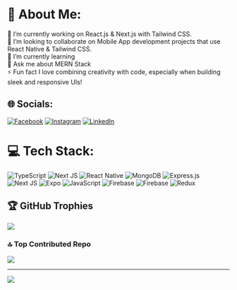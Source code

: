 # 💫 About Me:
🔭 I’m currently working on React.js & Next.js with Tailwind CSS.<br>👯 I’m looking to collaborate on Mobile App development projects that use React Native & Tailwind CSS.<br>🌱 I’m currently learning<br>💬 Ask me about MERN Stack<br>⚡ Fun fact  I love combining creativity with code, especially when building sleek and responsive UIs!


## 🌐 Socials:
[![Facebook](https://img.shields.io/badge/Facebook-%231877F2.svg?logo=Facebook&logoColor=white)](https://facebook.com/https://www.facebook.com/faizan.pardesi.3304/) [![Instagram](https://img.shields.io/badge/Instagram-%23E4405F.svg?logo=Instagram&logoColor=white)](https://instagram.com/https://www.instagram.com/faizanannsari?igsh=MTR3czF1bGdqMzls) [![LinkedIn](https://img.shields.io/badge/LinkedIn-%230077B5.svg?logo=linkedin&logoColor=white)](https://linkedin.com/in/www.linkedin.com/in/faizanansari07) 

# 💻 Tech Stack:
![TypeScript](https://img.shields.io/badge/typescript-%23007ACC.svg?style=for-the-badge&logo=typescript&logoColor=white) ![Next JS](https://img.shields.io/badge/Next-black?style=for-the-badge&logo=next.js&logoColor=white) ![React Native](https://img.shields.io/badge/react_native-%2320232a.svg?style=for-the-badge&logo=react&logoColor=%2361DAFB) ![MongoDB](https://img.shields.io/badge/MongoDB-%234ea94b.svg?style=for-the-badge&logo=mongodb&logoColor=white) ![Express.js](https://img.shields.io/badge/express.js-%23404d59.svg?style=for-the-badge&logo=express&logoColor=%2361DAFB) ![Next JS](https://img.shields.io/badge/Next-black?style=for-the-badge&logo=next.js&logoColor=white) ![Expo](https://img.shields.io/badge/expo-1C1E24?style=for-the-badge&logo=expo&logoColor=#D04A37) ![JavaScript](https://img.shields.io/badge/javascript-%23323330.svg?style=for-the-badge&logo=javascript&logoColor=%23F7DF1E) ![Firebase](https://img.shields.io/badge/firebase-%23039BE5.svg?style=for-the-badge&logo=firebase) ![Firebase](https://img.shields.io/badge/firebase-a08021?style=for-the-badge&logo=firebase&logoColor=ffcd34) ![Redux](https://img.shields.io/badge/redux-%23593d88.svg?style=for-the-badge&logo=redux&logoColor=white)

## 🏆 GitHub Trophies
![](https://github-profile-trophy.vercel.app/?username=faizanansari222&theme=gruvbox&no-frame=true&no-bg=false&margin-w=4)

### 🔝 Top Contributed Repo
![](https://github-contributor-stats.vercel.app/api?username=faizanansari222&limit=5&theme=dark&combine_all_yearly_contributions=true)

---
[![](https://visitcount.itsvg.in/api?id=faizanansari222&icon=0&color=0)](https://visitcount.itsvg.in)

<!-- Proudly created with GPRM ( https://gprm.itsvg.in ) -->
